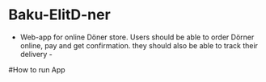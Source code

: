 # Baku-ElitD-ner
- Web-app for online Döner store. Users should be able to order Dörner online, pay and get confirmation. they should also be able to track their delivery -

#How to run App

